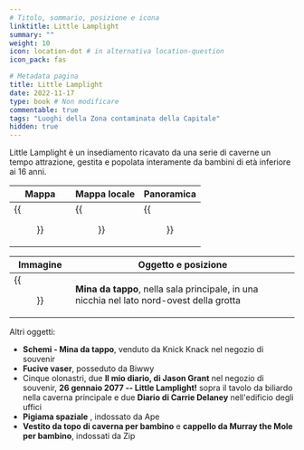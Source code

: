 ```yaml
---
# Titolo, sommario, posizione e icona
linktitle: Little Lamplight
summary: ""
weight: 10
icon: location-dot # in alternativa location-question
icon_pack: fas

# Metadata pagina
title: Little Lamplight
date: 2022-11-17
type: book # Non modificare
commentable: true
tags: "Luoghi della Zona contaminata della Capitale"
hidden: true
---
```




Little Lamplight è un insediamento ricavato da una serie di caverne un tempo attrazione, gestita e popolata interamente da bambini di età inferiore ai 16 anni.

| Mappa                                        | Mappa locale                                     | Panoramica                                        |
| -------------------------------------------- | ------------------------------------------------ | ------------------------------------------------- |
| {{<figure src="fo3/Little_Lamplight_loc.webp">}} | {{<figure src="fo3/Little_Lamplight_loc_map.webp">}} | {{<figure src="fo3/Little_Lamplight_exterior.webp">}} |

| Immagine                                                | Oggetto e posizione                                                                       |
| ------------------------------------------------------- | ----------------------------------------------------------------------------------------- |
| {{<figure src="fo3/LL_Great_Chamber_bottlecap_mine.webp">}} | **Mina da tappo**, nella sala principale, in una nicchia nel lato nord-ovest della grotta |

Altri oggetti:
- **Schemi - Mina da tappo**, venduto da Knick Knack nel negozio di souvenir
- **Fucive vaser**, posseduto da Biwwy
- Cinque olonastri, due **Il mio diario, di Jason Grant** nel negozio di souvenir, **26 gennaio 2077 -- Little Lamplight!** sopra il tavolo da biliardo nella caverna principale e due **Diario di Carrie Delaney** nell'edificio degli uffici
- **Pigiama spaziale** , indossato da Ape
- **Vestito da topo di caverna per bambino** e **cappello da Murray the Mole per bambino**, indossati da Zip

